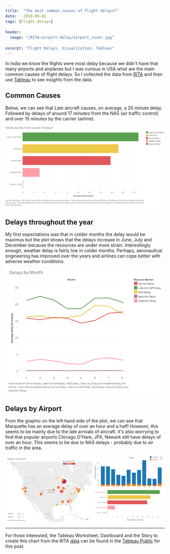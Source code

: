 ```yaml
---
title:  "The most common causes of flight delays?"
date:   2018-09-02
tags: [Flight_delays]

header:
  image: "/RITA-airport-delay/airport_cover.jpg"

excerpt: "Flight Delays, Visualization, Tableau"
---
```


In India we know the flights were most delay because we didn't have that many airports and airplanes but I was curious in USA what are the main common causes of flight delays.
So I collected the data from [RITA](https://www.transtats.bts.gov/OT_Delay/OT_DelayCause1.asp) and then use [Tableau](https://www.tableau.com/) to see insights from the data.

## Common Causes
Below, we can see that Late aircraft causes, on average, a 20 minute delay. Followed by delays of around 17 minutes from the NAS (air traffic control) and over 15 minutes by the carrier (airline).

![](/images/RITA-airport-delay/1.png?raw=true)


## Delays throughout the year
My first expectations was that in colder months the delay would be maximus but the plot shows that the delays increase in June, July and December because the resources are under more strain. 
Interestingly enough, weather delay is fairly low in colder months. Perhaps, aeronautical engineering has improved over the years and airlines can cope better with adverse weather conditions.

![](/images/RITA-airport-delay/2.png?raw=true)


## Delays by Airport
From the graphic on the left hand side of the plot, we can see that Marquette has an average delay of over an hour and a half! However, this seems to be mainly due to the late arrivals of aircraft.
It's also worrying to find that popular airports Chicago O'Hare, JFK, Newark still have delays of over an hour. This seems to be due to NAS delays - probably due to air traffic in the area.

![](/images/RITA-airport-delay/3.png?raw=true)

***

For those interested, the Tableau Worksheet, Dashboard and the Story to create this chart from the RITA [data](https://www.transtats.bts.gov/OT_Delay/OT_DelayCause1.asp) can be found in the [Tableau Public](https://public.tableau.com/profile/souvik.banerjee#!/vizhome/RITAFlightData_0/RITA_delays?publish=yes) for this post.


